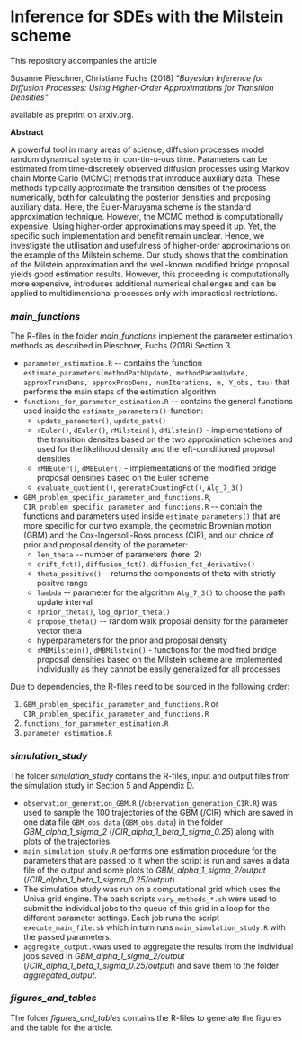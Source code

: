 # Inference for SDEs with the Milstein scheme
This repository accompanies the article 

Susanne Pieschner, Christiane Fuchs (2018) *"Bayesian Inference for Diffusion Processes: Using Higher-Order Approximations for Transition Densities"* 

available as preprint on arxiv.org.

**Abstract**

A powerful tool in many areas of science, diffusion processes model random dynamical systems in con\-tin\-u\-ous time. Parameters can be estimated from time-discretely observed diffusion processes using Markov chain Monte Carlo (MCMC) methods that introduce auxiliary data. These methods typically approximate the transition densities of the process numerically, both for calculating the posterior densities and proposing auxiliary data. Here, the Euler-Maruyama scheme is the standard approximation technique. However, the MCMC method is computationally expensive. Using higher-order approximations may speed it up. Yet, the specific such implementation and benefit remain unclear. Hence, we investigate the utilisation and usefulness of higher-order approximations on the example of the Milstein scheme. Our study shows that the combination of the Milstein approximation and the well-known modified bridge proposal yields good estimation results. However, this proceeding is computationally more expensive, introduces additional numerical challenges and can be applied to multidimensional processes only with impractical restrictions.


### *main_functions*
The R-files in the folder *main_functions* implement the parameter estimation methods as described in Pieschner, Fuchs (2018) Section 3.

* `parameter_estimation.R` -- contains the function `estimate_parameters(methodPathUpdate, methodParamUpdate, approxTransDens, approxPropDens, numIterations, m, Y_obs, tau)` that performs the main steps of the estimation algorithm
* `functions_for_parameter_estimation.R` -- contains the general functions used inside the `estimate_parameters()`-function:
    + `update_parameter()`, `update_path()`
    + `rEuler()`, `dEuler()`, `rMilstein()`, `dMilstein()` - implementations of the transition densites based on the two approximation schemes and used for the likelihood density and the left-conditioned proposal densities
    + `rMBEuler()`, `dMBEuler()`  - implementations of the modified bridge proposal densities based on the Euler scheme
    + `evaluate_quotient()`, `generateCountingFct()`, `Alg_7_3()`
* `GBM_problem_specific_parameter_and_functions.R`, `CIR_problem_specific_parameter_and_functions.R` -- contain the functions and parameters used inside `estimate_parameters()` that are more specific for our two example, the geometric Brownian motion (GBM) and the Cox-Ingersoll-Ross process (CIR), and our choice of prior and proposal density of the parameter:
    + `len_theta` -- number of parameters (here: 2)
    + `drift_fct()`, `diffusion_fct()`, `diffusion_fct_derivative()`
    + `theta_positive()`-- returns the components of theta with strictly positve range
    + `lambda` -- parameter for the algorithm `Alg_7_3()` to choose the path update interval
    + `rprior_theta()`, `log_dprior_theta()`
    + `propose_theta()` -- random walk proposal density for the parameter vector theta
    + hyperparameters for the prior and proposal density
    + `rMBMilstein()`, `dMBMilstein()` -  functions for the modified bridge proposal densities based on the Milstein scheme are implemented individually as they cannot be easily generalized for all processes

Due to dependencies, the R-files need to be sourced in the following order:

1. `GBM_problem_specific_parameter_and_functions.R` or `CIR_problem_specific_parameter_and_functions.R`
2. `functions_for_parameter_estimation.R`
3. `parameter_estimation.R`

### *simulation_study*
The folder *simulation_study* contains the R-files, input and output files from the simulation study in Section 5 and Appendix D.

* `observation_generation_GBM.R` (/`observation_generation_CIR.R`) was used to sample the 100 trajectories of the GBM (/CIR) which are saved in one data file `GBM_obs.data` (`GBM_obs.data`) in the folder *GBM_alpha_1_sigma_2* (/*CIR_alpha_1_beta_1_sigma_0.25*) along with plots of the trajectories
* `main_simulation_study.R` performs one estimation procedure for the parameters that are passed to it when the script is run and saves a data file of the output and some plots to *GBM_alpha_1_sigma_2/output* (/*CIR_alpha_1_beta_1_sigma_0.25/output*)
* The simulation study was run on a computational grid which uses the Univa grid engine. The bash scripts `vary_methods_*.sh` were used to submit the individual jobs to the queue of this grid in a loop for the different parameter settings. Each job runs the script `execute_main_file.sh` which in turn runs `main_simulation_study.R` with the passed parameters.
* `aggregate_output.R`was used to aggregate the results from the individual jobs saved in *GBM_alpha_1_sigma_2/output* (/*CIR_alpha_1_beta_1_sigma_0.25/output*) and save them to the folder *aggregated_output*.

### *figures\_and\_tables*
The folder *figures\_and\_tables* contains the R-files to generate the figures and the table for the article.
